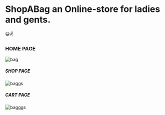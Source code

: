 

# ShopABag an Online-store for ladies and gents.
😀✌


### HOME PAGE
![bag](https://user-images.githubusercontent.com/43039787/127785137-e7f41477-476c-46e7-b195-053442523c87.JPG)


##### SHOP PAGE
![baggs](https://user-images.githubusercontent.com/43039787/127785148-90d59f51-bc64-4284-8c96-96194bbf7a34.JPG)

##### CART PAGE
![bagggs](https://user-images.githubusercontent.com/43039787/127785162-259b6cf0-5c5b-4803-a752-b0d6f330e25d.JPG)
